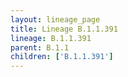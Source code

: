 ```yaml
---
layout: lineage_page
title: Lineage B.1.1.391
lineage: B.1.1.391
parent: B.1.1
children: ['B.1.1.391']
---
```

